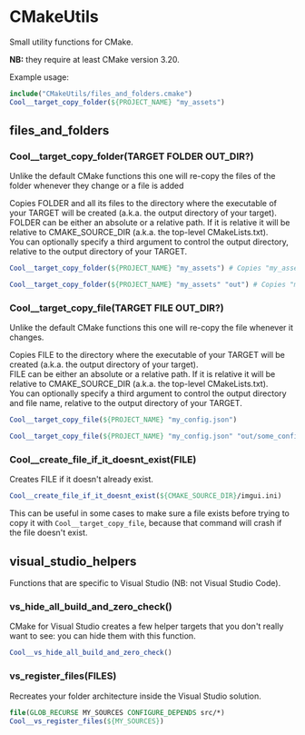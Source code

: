 # CMakeUtils

Small utility functions for CMake.

**NB:** they require at least CMake version 3.20.

Example usage:

```cmake
include("CMakeUtils/files_and_folders.cmake")
Cool__target_copy_folder(${PROJECT_NAME} "my_assets")
```

## files_and_folders

### Cool__target_copy_folder(TARGET FOLDER OUT_DIR?)

Unlike the default CMake functions this one will re-copy the files of the folder whenever they change or a file is added

Copies FOLDER and all its files to the directory where the executable of your TARGET will be created (a.k.a. the output directory of your target).<br/>
FOLDER can be either an absolute or a relative path. If it is relative it will be relative to CMAKE_SOURCE_DIR (a.k.a. the top-level CMakeLists.txt).<br/>
You can optionally specify a third argument to control the output directory, relative to the output directory of your TARGET.

```cmake
Cool__target_copy_folder(${PROJECT_NAME} "my_assets") # Copies "my_assets" to "my_assets"
```

```cmake
Cool__target_copy_folder(${PROJECT_NAME} "my_assets" "out") # Copies "my_assets" to "out"
```

### Cool__target_copy_file(TARGET FILE OUT_DIR?)

Unlike the default CMake functions this one will re-copy the file whenever it changes.

Copies FILE to the directory where the executable of your TARGET will be created (a.k.a. the output directory of your target).<br/>
FILE can be either an absolute or a relative path. If it is relative it will be relative to CMAKE_SOURCE_DIR (a.k.a. the top-level CMakeLists.txt).<br/>
You can optionally specify a third argument to control the output directory and file name, relative to the output directory of your TARGET.

```cmake
Cool__target_copy_file(${PROJECT_NAME} "my_config.json")
```

```cmake
Cool__target_copy_file(${PROJECT_NAME} "my_config.json" "out/some_config.json")
```

### Cool__create_file_if_it_doesnt_exist(FILE)

Creates FILE if it doesn't already exist.

```cmake
Cool__create_file_if_it_doesnt_exist(${CMAKE_SOURCE_DIR}/imgui.ini)
```

This can be useful in some cases to make sure a file exists before trying to copy it with `Cool__target_copy_file`, because that command will crash if the file doesn't exist.

## visual_studio_helpers

Functions that are specific to Visual Studio (NB: not Visual Studio Code).

### vs_hide_all_build_and_zero_check()

CMake for Visual Studio creates a few helper targets that you don't really want to see: you can hide them with this function.

```cmake
Cool__vs_hide_all_build_and_zero_check()
```

### vs_register_files(FILES)

Recreates your folder architecture inside the Visual Studio solution.

```cmake
file(GLOB_RECURSE MY_SOURCES CONFIGURE_DEPENDS src/*)
Cool__vs_register_files(${MY_SOURCES})
```
